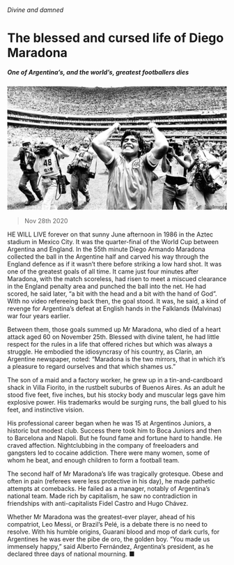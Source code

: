 ###### Divine and damned

# The blessed and cursed life of Diego Maradona 

##### One of Argentina’s, and the world’s, greatest footballers dies 

![image](images/20201128_AMP005_0.jpg) 

> Nov 28th 2020 

HE WILL LIVE forever on that sunny June afternoon in 1986 in the Aztec stadium in Mexico City. It was the quarter-final of the World Cup between Argentina and England. In the 55th minute Diego Armando Maradona collected the ball in the Argentine half and carved his way through the England defence as if it wasn’t there before striking a low hard shot. It was one of the greatest goals of all time. It came just four minutes after Maradona, with the match scoreless, had risen to meet a miscued clearance in the England penalty area and punched the ball into the net. He had scored, he said later, “a bit with the head and a bit with the hand of God”. With no video refereeing back then, the goal stood. It was, he said, a kind of revenge for Argentina’s defeat at English hands in the Falklands (Malvinas) war four years earlier.

Between them, those goals summed up Mr Maradona, who died of a heart attack aged 60 on November 25th. Blessed with divine talent, he had little respect for the rules in a life that offered riches but which was always a struggle. He embodied the idiosyncrasy of his country, as Clarín, an Argentine newspaper, noted: “Maradona is the two mirrors, that in which it’s a pleasure to regard ourselves and that which shames us.”


The son of a maid and a factory worker, he grew up in a tin-and-cardboard shack in Villa Fiorito, in the rustbelt suburbs of Buenos Aires. As an adult he stood five feet, five inches, but his stocky body and muscular legs gave him explosive power. His trademarks would be surging runs, the ball glued to his feet, and instinctive vision.

His professional career began when he was 15 at Argentinos Juniors, a historic but modest club. Success there took him to Boca Juniors and then to Barcelona and Napoli. But he found fame and fortune hard to handle. He craved affection. Nightclubbing in the company of freeloaders and gangsters led to cocaine addiction. There were many women, some of whom he beat, and enough children to form a football team.

The second half of Mr Maradona’s life was tragically grotesque. Obese and often in pain (referees were less protective in his day), he made pathetic attempts at comebacks. He failed as a manager, notably of Argentina’s national team. Made rich by capitalism, he saw no contradiction in friendships with anti-capitalists Fidel Castro and Hugo Chávez.

Whether Mr Maradona was the greatest-ever player, ahead of his compatriot, Leo Messi, or Brazil’s Pelé, is a debate there is no need to resolve. With his humble origins, Guaraní blood and mop of dark curls, for Argentines he was ever the pibe de oro, the golden boy. “You made us immensely happy,” said Alberto Fernández, Argentina’s president, as he declared three days of national mourning. ■

